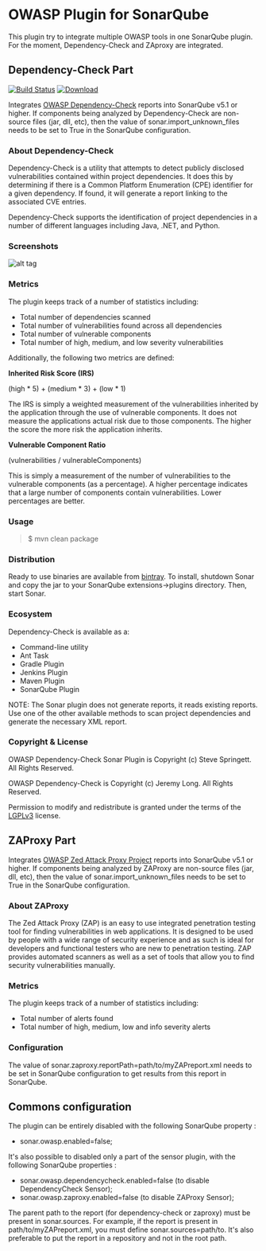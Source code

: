 # OWASP Plugin for SonarQube

This plugin try to integrate multiple OWASP tools in one SonarQube plugin. For the moment, Dependency-Check and ZAproxy are integrated.

## Dependency-Check Part

[![Build Status](https://travis-ci.org/stevespringett/dependency-check-sonar-plugin.svg?branch=master)](https://travis-ci.org/stevespringett/dependency-check-sonar-plugin) [ ![Download](https://api.bintray.com/packages/stevespringett/owasp/dependency-check-sonar/images/download.svg) ](https://bintray.com/stevespringett/owasp/dependency-check-sonar/_latestVersion)

Integrates [OWASP Dependency-Check] reports into SonarQube v5.1 or higher. If components being analyzed by Dependency-Check are non-source files (jar, dll, etc), then the value of sonar.import_unknown_files needs to be set to True in the SonarQube configuration.

### About Dependency-Check

Dependency-Check is a utility that attempts to detect publicly disclosed vulnerabilities contained within project dependencies. It does this by determining if there is a Common Platform Enumeration (CPE) identifier for a given dependency. If found, it will generate a report linking to the associated CVE entries.

Dependency-Check supports the identification of project dependencies in a number of different languages including Java, .NET, and Python.

### Screenshots

![alt tag](screenshots/dashboard-widget.png)

### Metrics

The plugin keeps track of a number of statistics including:

* Total number of dependencies scanned
* Total number of vulnerabilities found across all dependencies
* Total number of vulnerable components
* Total number of high, medium, and low severity vulnerabilities

Additionally, the following two metrics are defined:

__Inherited Risk Score (IRS)__

(high * 5) + (medium * 3) + (low * 1)

The IRS is simply a weighted measurement of the vulnerabilities inherited by the 
application through the use of vulnerable components. It does not measure the 
applications actual risk due to those components. The higher the score the more 
risk the application inherits.

__Vulnerable Component Ratio__

(vulnerabilities / vulnerableComponents)

This is simply a measurement of the number of vulnerabilities to the vulnerable 
components (as a percentage). A higher percentage indicates that a large number 
of components contain vulnerabilities. Lower percentages are better.


### Usage

> $ mvn clean package

### Distribution

Ready to use binaries are available from [bintray]. To install, shutdown Sonar and copy the jar to your SonarQube extensions->plugins directory. Then, start Sonar. 

### Ecosystem

Dependency-Check is available as a:
* Command-line utility
* Ant Task
* Gradle Plugin
* Jenkins Plugin
* Maven Plugin
* SonarQube Plugin

NOTE: The Sonar plugin does not generate reports, it reads existing reports. Use one of the other available methods to scan project dependencies and generate the necessary XML report.

### Copyright & License

OWASP Dependency-Check Sonar Plugin is Copyright (c) Steve Springett. All Rights Reserved.

OWASP Dependency-Check is Copyright (c) Jeremy Long. All Rights Reserved.

Permission to modify and redistribute is granted under the terms of the [LGPLv3] license.

[LGPLv3]: http://www.gnu.org/licenses/lgpl.txt
[bintray]: https://bintray.com/stevespringett/owasp/dependency-check-sonar/
[OWASP Dependency-Check]: https://www.owasp.org/index.php/OWASP_Dependency_Check


## ZAProxy Part

Integrates [OWASP Zed Attack Proxy Project] reports into SonarQube v5.1 or higher. If components being analyzed by ZAProxy are non-source files (jar, dll, etc), then the value of sonar.import_unknown_files needs to be set to True in the SonarQube configuration.

[OWASP Zed Attack Proxy Project]: https://www.owasp.org/index.php/OWASP_Zed_Attack_Proxy_Project

### About ZAProxy

The Zed Attack Proxy (ZAP) is an easy to use integrated penetration testing tool for finding vulnerabilities in web applications.
It is designed to be used by people with a wide range of security experience and as such is ideal for developers and functional testers who are new to penetration testing.
ZAP provides automated scanners as well as a set of tools that allow you to find security vulnerabilities manually.

### Metrics

The plugin keeps track of a number of statistics including:

* Total number of alerts found
* Total number of high, medium, low and info severity alerts

### Configuration

The value of sonar.zaproxy.reportPath=path/to/myZAPreport.xml needs to be set in SonarQube configuration to get results from this report in SonarQube.

## Commons configuration

The plugin can be entirely disabled with the following SonarQube property :

* sonar.owasp.enabled=false;

It's also possible to disabled only a part of the sensor plugin, with the following SonarQube properties :

* sonar.owasp.dependencycheck.enabled=false (to disable DependencyCheck Sensor);
* sonar.owasp.zaproxy.enabled=false (to disable ZAProxy Sensor);

The parent path to the report (for dependency-check or zaproxy) must be present in sonar.sources. For example, if the report is present in path/to/myZAPreport.xml, you must define sonar.sources=path/to.
It's also preferable to put the report in a repository and not in the root path.

